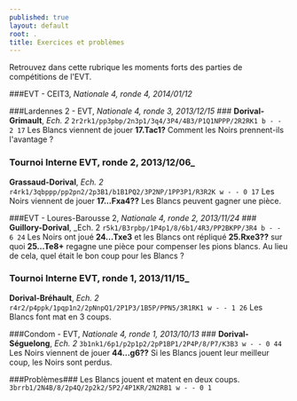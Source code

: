 ```yaml
---
published: true
layout: default
root: .
title: Exercices et problèmes
---
```


Retrouvez dans cette rubrique les moments forts des parties de compétitions de l'EVT.

###EVT - CEIT3, _Nationale 4, ronde 4, 2014/01/12_

###Lardennes 2 - EVT, _Nationale 4, ronde 3, 2013/12/15_ ### 
**Dorival-Grimault**, _Ech. 2_ 
`2r2rk1/pp3pbp/2n3p1/3q4/3P4/4B3/P1Q1NPPP/2R2RK1 b - - 2 17`
Les Blancs viennent de jouer **17.Tac1?** Comment les Noirs prennent-ils l'avantage ?

### Tournoi Interne EVT, ronde 2, 2013/12/06_ ### 
**Grassaud-Dorival**, _Ech. 2_
`r4rk1/3qbppp/pp2pn2/2p3B1/b1B1PQ2/3P2NP/1PP3P1/R3R2K w - - 0 17`
Les Noirs viennent de jouer **17...Fxa4??** Les Blancs peuvent gagner une pièce.

###EVT - Loures-Barousse 2, _Nationale 4, ronde 2, 2013/11/24_ ### 
**Guillory-Dorival**, _Ech. 2
`r5k1/B3rpbp/1P4p1/8/6b1/4R3/PP2BKPP/3R4 b - - 6 24`
Les Noirs ont joué **24...Txe3** et les Blancs ont répliqué **25.Rxe3??** sur quoi **25...Te8+** regagne une pièce pour compenser les pions blancs. Au lieu de cela, quel était le bon coup pour les Blancs ?
 
### Tournoi Interne EVT, ronde 1, 2013/11/15_ ### 
**Dorival-Bréhault**, _Ech. 2_
`r4r2/p4ppk/1pqp1n2/2pNnpQ1/2P1P3/1B5P/PPN5/3R1RK1 w - - 1 26`
Les Blancs font mat en 3 coups.

###Condom - EVT, _Nationale 4, ronde 1, 2013/10/13_ ### 
**Dorival-Séguelong**, _Ech. 2_
`3b1nk1/6p1/p2p1p2/2pP1BP1/2P4P/8/P7/K3B3 w - - 0 44`
Les Noirs viennent de jouer **44...g6??** Si les Blancs jouent leur meilleur coup, les Noirs sont perdus.

###Problèmes###
Les Blancs jouent et matent en deux coups.
`3brrb1/2N4B/8/2p4Q/2p2k2/5P2/4P1KR/2N2RB1 w - - 0 1`